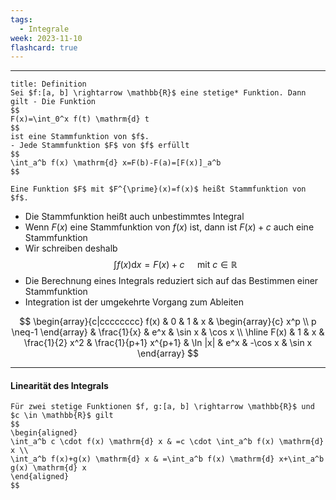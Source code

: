 ```yaml
---
tags:
  - Integrale
week: 2023-11-10
flashcard: true
---
```

***

```ad-important
title: Definition
Sei $f:[a, b] \rightarrow \mathbb{R}$ eine stetige* Funktion. Dann gilt - Die Funktion
$$
F(x)=\int_0^x f(t) \mathrm{d} t
$$
ist eine Stammfunktion von $f$.
- Jede Stammfunktion $F$ von $f$ erfüllt
$$
\int_a^b f(x) \mathrm{d} x=F(b)-F(a)=[F(x)]_a^b
$$

Eine Funktion $F$ mit $F^{\prime}(x)=f(x)$ heißt Stammfunktion von $f$.
```

- Die Stammfunktion heißt auch unbestimmtes Integral
- Wenn $F(x)$ eine Stammfunktion von $f(x)$ ist, dann ist $F(x)+c$ auch eine Stammfunktion
- Wir schreiben deshalb
$$
\int f(x) \mathrm{d} x=F(x)+c \quad \text { mit } c \in \mathbb{R}
$$
- Die Berechnung eines Integrals reduziert sich auf das Bestimmen einer Stammfunktion
- Integration ist der umgekehrte Vorgang zum Ableiten

$$
\begin{array}{c|cccccccc}
f(x) & 0 & 1 & x & \begin{array}{c}
x^p \\
p \neq-1
\end{array} & \frac{1}{x} & e^x & \sin x & \cos x \\
\hline F(x) & 1 & x & \frac{1}{2} x^2 & \frac{1}{p+1} x^{p+1} & \ln |x| & e^x & -\cos x & \sin x
\end{array}
$$

***
#### Linearität des Integrals

```ad-important
Für zwei stetige Funktionen $f, g:[a, b] \rightarrow \mathbb{R}$ und $c \in \mathbb{R}$ gilt
$$
\begin{aligned}
\int_a^b c \cdot f(x) \mathrm{d} x & =c \cdot \int_a^b f(x) \mathrm{d} x \\
\int_a^b f(x)+g(x) \mathrm{d} x & =\int_a^b f(x) \mathrm{d} x+\int_a^b g(x) \mathrm{d} x
\end{aligned}
$$

```
